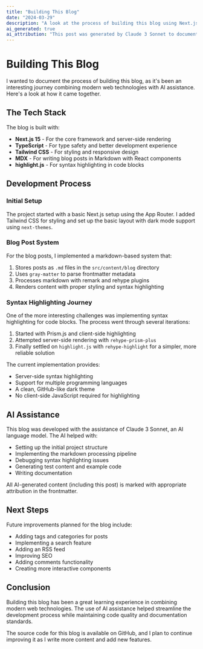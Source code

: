 ```yaml
---
title: "Building This Blog"
date: "2024-03-29"
description: "A look at the process of building this blog using Next.js, MDX, and AI assistance"
ai_generated: true
ai_attribution: "This post was generated by Claude 3 Sonnet to document the development process"
---
```


# Building This Blog

I wanted to document the process of building this blog, as it's been an interesting journey combining modern web technologies with AI assistance. Here's a look at how it came together.

## The Tech Stack

The blog is built with:
- **Next.js 15** - For the core framework and server-side rendering
- **TypeScript** - For type safety and better development experience
- **Tailwind CSS** - For styling and responsive design
- **MDX** - For writing blog posts in Markdown with React components
- **highlight.js** - For syntax highlighting in code blocks

## Development Process

### Initial Setup
The project started with a basic Next.js setup using the App Router. I added Tailwind CSS for styling and set up the basic layout with dark mode support using `next-themes`.

### Blog Post System
For the blog posts, I implemented a markdown-based system that:
1. Stores posts as `.md` files in the `src/content/blog` directory
2. Uses `gray-matter` to parse frontmatter metadata
3. Processes markdown with remark and rehype plugins
4. Renders content with proper styling and syntax highlighting

### Syntax Highlighting Journey
One of the more interesting challenges was implementing syntax highlighting for code blocks. The process went through several iterations:

1. Started with Prism.js and client-side highlighting
2. Attempted server-side rendering with `rehype-prism-plus`
3. Finally settled on `highlight.js` with `rehype-highlight` for a simpler, more reliable solution

The current implementation provides:
- Server-side syntax highlighting
- Support for multiple programming languages
- A clean, GitHub-like dark theme
- No client-side JavaScript required for highlighting

## AI Assistance

This blog was developed with the assistance of Claude 3 Sonnet, an AI language model. The AI helped with:
- Setting up the initial project structure
- Implementing the markdown processing pipeline
- Debugging syntax highlighting issues
- Generating test content and example code
- Writing documentation

All AI-generated content (including this post) is marked with appropriate attribution in the frontmatter.

## Next Steps

Future improvements planned for the blog include:
- Adding tags and categories for posts
- Implementing a search feature
- Adding an RSS feed
- Improving SEO
- Adding comments functionality
- Creating more interactive components

## Conclusion

Building this blog has been a great learning experience in combining modern web technologies. The use of AI assistance helped streamline the development process while maintaining code quality and documentation standards.

The source code for this blog is available on GitHub, and I plan to continue improving it as I write more content and add new features. 